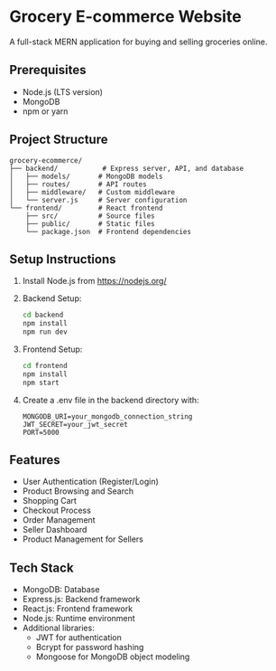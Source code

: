 # Grocery E-commerce Website

A full-stack MERN application for buying and selling groceries online.

## Prerequisites

- Node.js (LTS version)
- MongoDB
- npm or yarn

## Project Structure

```
grocery-ecommerce/
├── backend/           # Express server, API, and database
│   ├── models/       # MongoDB models
│   ├── routes/       # API routes
│   ├── middleware/   # Custom middleware
│   └── server.js     # Server configuration
└── frontend/         # React frontend
    ├── src/          # Source files
    ├── public/       # Static files
    └── package.json  # Frontend dependencies
```

## Setup Instructions

1. Install Node.js from https://nodejs.org/

2. Backend Setup:
   ```bash
   cd backend
   npm install
   npm run dev
   ```

3. Frontend Setup:
   ```bash
   cd frontend
   npm install
   npm start
   ```

4. Create a .env file in the backend directory with:
   ```
   MONGODB_URI=your_mongodb_connection_string
   JWT_SECRET=your_jwt_secret
   PORT=5000
   ```

## Features

- User Authentication (Register/Login)
- Product Browsing and Search
- Shopping Cart
- Checkout Process
- Order Management
- Seller Dashboard
- Product Management for Sellers

## Tech Stack

- MongoDB: Database
- Express.js: Backend framework
- React.js: Frontend framework
- Node.js: Runtime environment
- Additional libraries:
  - JWT for authentication
  - Bcrypt for password hashing
  - Mongoose for MongoDB object modeling
